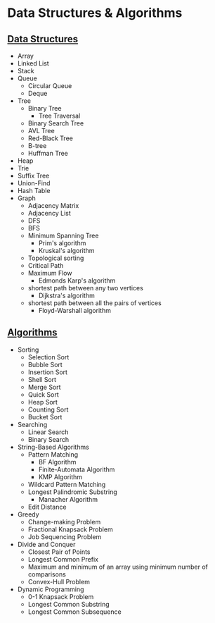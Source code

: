 # Data Structures & Algorithms
## [Data Structures](data_structure.ipynb)
- Array
- Linked List
- Stack
- Queue
  - Circular Queue
  - Deque
- Tree
  - Binary Tree
    - Tree Traversal
  - Binary Search Tree
  - AVL Tree
  - Red-Black Tree
  - B-tree 
  - Huffman Tree
- Heap
- Trie
- Suffix Tree
- Union-Find
- Hash Table
- Graph
  - Adjacency Matrix
  - Adjacency List
  - DFS
  - BFS
  - Minimum Spanning Tree
    - Prim's algorithm
    - Kruskal's algorithm
  - Topological sorting
  - Critical Path
  - Maximum Flow
    - Edmonds Karp's algorithm
  - shortest path between any two vertices
    - Dijkstra's algorithm
  - shortest path between all the pairs of vertices
    - Floyd-Warshall algorithm
    
## [Algorithms](algorithm.ipynb)
- Sorting
  - Selection Sort
  - Bubble Sort
  - Insertion Sort
  - Shell Sort
  - Merge Sort
  - Quick Sort
  - Heap Sort
  - Counting Sort
  - Bucket Sort
- Searching
  - Linear Search
  - Binary Search
- String-Based Algorithms
  - Pattern Matching
    - BF Algorithm
    - Finite-Automata Algorithm
    - KMP Algorithm
  - Wildcard Pattern Matching
  - Longest Palindromic Substring
    - Manacher Algorithm
  - Edit Distance
- Greedy
  - Change-making Problem
  - Fractional Knapsack Problem
  - Job Sequencing Problem
- Divide and Conquer
  - Closest Pair of Points
  - Longest Common Prefix
  - Maximum and minimum of an array using minimum number of comparisons
  - Convex-Hull Problem
- Dynamic Programming
  - 0-1 Knapsack Problem
  - Longest Common Substring
  - Longest Common Subsequence





